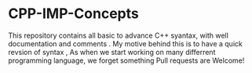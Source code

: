 # CPP-IMP-Concepts
This repository contains all basic to advance C++ syantax, with well documentation and comments .
My motive behind this is to have a quick revsion of syntax , As when we start working on many differrent programming language, we forget something
Pull requests are Welcome!
